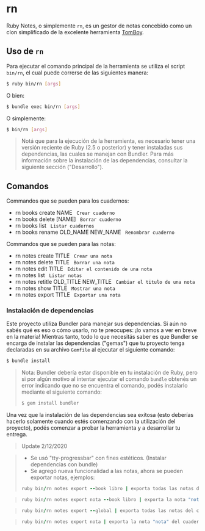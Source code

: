 # rn

Ruby Notes, o simplemente `rn`, es un gestor de notas concebido como un clon simplificado
de la excelente herramienta [TomBoy](https://wiki.gnome.org/Apps/Tomboy).

## Uso de `rn`

Para ejecutar el comando principal de la herramienta se utiliza el script `bin/rn`, el cual
puede correrse de las siguientes manera:

```bash
$ ruby bin/rn [args]
```

O bien:

```bash
$ bundle exec bin/rn [args]
```

O simplemente:

```bash
$ bin/rn [args]
```

> Notá que para la ejecución de la herramienta, es necesario tener una versión reciente de
> Ruby (2.5 o posterior) y tener instaladas sus dependencias, las cuales se manejan con
> Bundler. Para más información sobre la instalación de las dependencias, consultar la
> siguiente sección ("Desarrollo").


## Comandos
Commandos que se pueden para los cuadernos:
*  rn books create NAME                               ` Crear cuaderno`
*  rn books delete [NAME]                             ` Borrar cuaderno`
*  rn books list                                      ` Listar cuadernos`
*  rn books rename OLD_NAME NEW_NAME                  ` Renombrar cuaderno`

Commandos que se pueden para las notas:
*  rn notes create TITLE                                   ` Crear una nota`
*  rn notes delete TITLE                                   ` Borrar una nota`
*  rn notes edit TITLE                                     ` Editar el contenido de una nota`
*  rn notes list                                           ` Listar notas`
*  rn notes retitle OLD_TITLE NEW_TITLE                    ` Cambiar el titulo de una nota`
*  rn notes show TITLE                                     ` Mostrar una nota`
*  rn notes export TITLE                                   ` Exportar una nota`

### Instalación de dependencias

Este proyecto utiliza Bundler para manejar sus dependencias. Si aún no sabés qué es eso
o cómo usarlo, no te preocupes: ¡lo vamos a ver en breve en la materia! Mientras tanto,
todo lo que necesitás saber es que Bundler se encarga de instalar las dependencias ("gemas")
que tu proyecto tenga declaradas en su archivo `Gemfile` al ejecutar el siguiente comando:

```bash
$ bundle install
```

> Nota: Bundler debería estar disponible en tu instalación de Ruby, pero si por algún
> motivo al intentar ejecutar el comando `bundle` obtenés un error indicando que no se
> encuentra el comando, podés instalarlo mediante el siguiente comando:
>
> ```bash
> $ gem install bundler
> ```

Una vez que la instalación de las dependencias sea exitosa (esto deberías hacerlo solamente
cuando estés comenzando con la utilización del proyecto), podés comenzar a probar la
herramienta y a desarrollar tu entrega.


> Update 2/12/2020

> *  Se usó "tty-progressbar" con fines estéticos. (Instalar dependencias con bundle)
> *  Se agregó nueva funcionalidad a las notas, ahora se pueden exportar notas, ejemplos:
> ```ruby
> ruby bin/rn notes export --book libro | exporta todas las notas del cuaderno "libro"
> ```

> ```ruby
> ruby bin/rn notes export nota --book libro | exporta la nota "nota" del cuaderno "libro"
> ```

> ```ruby
> ruby bin/rn notes export --global | exporta todas las notas del cuaderno global
> ```

> ```ruby
> ruby bin/rn notes export nota | exporta la nota "nota" del cuaderno global
> ```